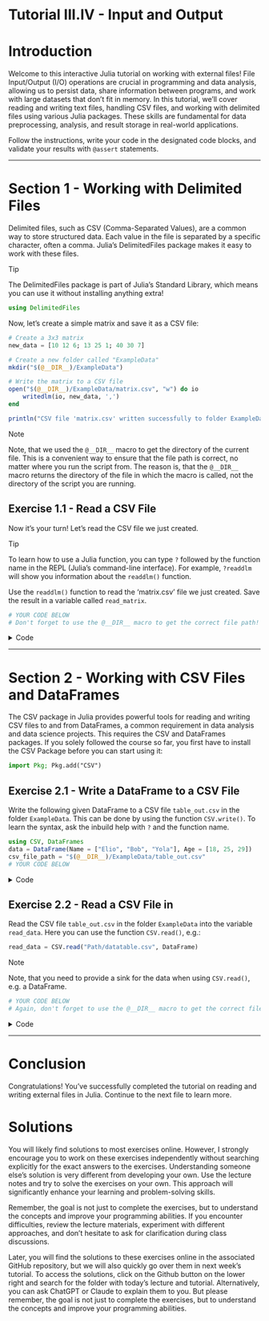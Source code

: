 # Tutorial III.IV - Input and Output


# Introduction

Welcome to this interactive Julia tutorial on working with external
files! File Input/Output (I/O) operations are crucial in programming and
data analysis, allowing us to persist data, share information between
programs, and work with large datasets that don’t fit in memory. In this
tutorial, we’ll cover reading and writing text files, handling CSV
files, and working with delimited files using various Julia packages.
These skills are fundamental for data preprocessing, analysis, and
result storage in real-world applications.

Follow the instructions, write your code in the designated code blocks,
and validate your results with `@assert` statements.

------------------------------------------------------------------------

# Section 1 - Working with Delimited Files

Delimited files, such as CSV (Comma-Separated Values), are a common way
to store structured data. Each value in the file is separated by a
specific character, often a comma. Julia’s DelimitedFiles package makes
it easy to work with these files.

> [!TIP]
>
> The DelimitedFiles package is part of Julia’s Standard Library, which
> means you can use it without installing anything extra!

``` julia
using DelimitedFiles
```

Now, let’s create a simple matrix and save it as a CSV file:

``` julia
# Create a 3x3 matrix
new_data = [10 12 6; 13 25 1; 40 30 7]

# Create a new folder called "ExampleData"
mkdir("$(@__DIR__)/ExampleData")

# Write the matrix to a CSV file
open("$(@__DIR__)/ExampleData/matrix.csv", "w") do io
    writedlm(io, new_data, ',')
end

println("CSV file 'matrix.csv' written successfully to folder ExampleData!")
```

> [!NOTE]
>
> Note, that we used the `@__DIR__` macro to get the directory of the
> current file. This is a convenient way to ensure that the file path is
> correct, no matter where you run the script from. The reason is, that
> the `@__DIR__` macro returns the directory of the file in which the
> macro is called, not the directory of the script you are running.

## Exercise 1.1 - Read a CSV File

Now it’s your turn! Let’s read the CSV file we just created.

> [!TIP]
>
> To learn how to use a Julia function, you can type `?` followed by the
> function name in the REPL (Julia’s command-line interface). For
> example, `?readdlm` will show you information about the `readdlm()`
> function.

Use the `readdlm()` function to read the ‘matrix.csv’ file we just
created. Save the result in a variable called `read_matrix`.

``` julia
# YOUR CODE BELOW
# Don't forget to use the @__DIR__ macro to get the correct file path!
```

<details class="code-fold">
<summary>Code</summary>

``` julia
# Test your answer
@assert read_matrix == new_data
println("File 'matrix.csv' read successfully!")
```

</details>

------------------------------------------------------------------------

# Section 2 - Working with CSV Files and DataFrames

The CSV package in Julia provides powerful tools for reading and writing
CSV files to and from DataFrames, a common requirement in data analysis
and data science projects. This requires the CSV and DataFrames
packages. If you solely followed the course so far, you first have to
install the CSV Package before you can start using it:

``` julia
import Pkg; Pkg.add("CSV")
```

## Exercise 2.1 - Write a DataFrame to a CSV File

Write the following given DataFrame to a CSV file `table_out.csv` in the
folder `ExampleData`. This can be done by using the function
`CSV.write()`. To learn the syntax, ask the inbuild help with `?` and
the function name.

``` julia
using CSV, DataFrames
data = DataFrame(Name = ["Elio", "Bob", "Yola"], Age = [18, 25, 29])
csv_file_path = "$(@__DIR__)/ExampleData/table_out.csv"
# YOUR CODE BELOW
```

<details class="code-fold">
<summary>Code</summary>

``` julia
# Test your answer
@assert isfile("ExampleData/table_out.csv") "Sorry, the file could not be found. 
    Have you followed all steps?"
println("CSV file 'data.csv' written successfully!")
```

</details>

## Exercise 2.2 - Read a CSV File in

Read the CSV file `table_out.csv` in the folder `ExampleData` into the
variable `read_data`. Here you can use the function `CSV.read()`, e.g.:

``` julia
read_data = CSV.read("Path/datatable.csv", DataFrame)
```

> [!NOTE]
>
> Note, that you need to provide a sink for the data when using
> `CSV.read()`, e.g. a DataFrame.

``` julia
# YOUR CODE BELOW
# Again, don't forget to use the @__DIR__ macro to get the correct file path!
```

<details class="code-fold">
<summary>Code</summary>

``` julia
# Test your answer
@assert read_data[1,1] == "Elio"
println("CSV file 'table_out.csv' read successfully!")
```

</details>

------------------------------------------------------------------------

# Conclusion

Congratulations! You’ve successfully completed the tutorial on reading
and writing external files in Julia. Continue to the next file to learn
more.

# Solutions

You will likely find solutions to most exercises online. However, I
strongly encourage you to work on these exercises independently without
searching explicitly for the exact answers to the exercises.
Understanding someone else’s solution is very different from developing
your own. Use the lecture notes and try to solve the exercises on your
own. This approach will significantly enhance your learning and
problem-solving skills.

Remember, the goal is not just to complete the exercises, but to
understand the concepts and improve your programming abilities. If you
encounter difficulties, review the lecture materials, experiment with
different approaches, and don’t hesitate to ask for clarification during
class discussions.

Later, you will find the solutions to these exercises online in the
associated GitHub repository, but we will also quickly go over them in
next week’s tutorial. To access the solutions, click on the Github
button on the lower right and search for the folder with today’s lecture
and tutorial. Alternatively, you can ask ChatGPT or Claude to explain
them to you. But please remember, the goal is not just to complete the
exercises, but to understand the concepts and improve your programming
abilities.
